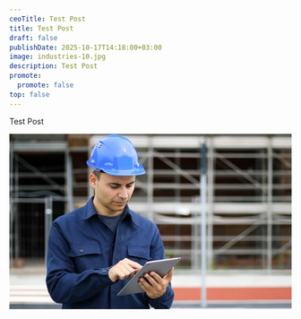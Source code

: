 ```yaml
---
ceoTitle: Test Post
title: Test Post
draft: false
publishDate: 2025-10-17T14:18:00+03:00
image: industries-10.jpg
description: Test Post
promote:
  promote: false
top: false
---
```

Test Post

![](case_studies_5.webp)
